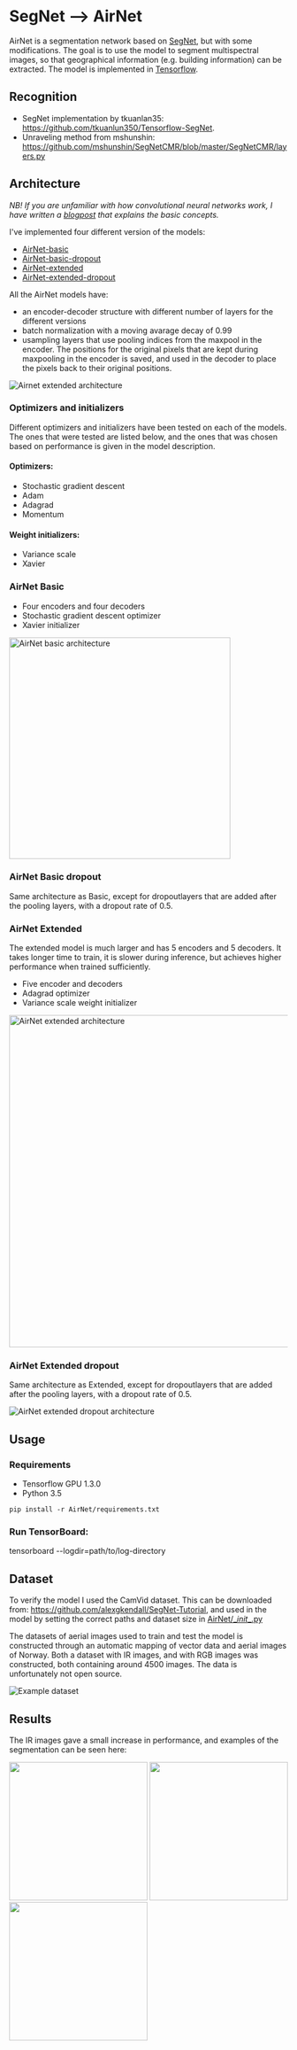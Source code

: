 # SegNet --> AirNet
AirNet is a segmentation network based on [SegNet](https://mi.eng.cam.ac.uk/projects/segnet/), but with some modifications. The goal is to use the model to segment multispectral images, so that geographical information (e.g. building information) can be extracted. The model is implemented in [Tensorflow](https://www.tensorflow.org/).

## Recognition
- SegNet implementation by tkuanlan35: https://github.com/tkuanlun350/Tensorflow-SegNet.
- Unraveling method from mshunshin: https://github.com/mshunshin/SegNetCMR/blob/master/SegNetCMR/layers.py


## Architecture
*NB! If you are unfamiliar with how convolutional neural networks work, I have written a [blogpost](https://geografiskit.wordpress.com/2017/09/13/maskinlaering-flyfoto/) that explains the basic concepts.*

I've implemented four different version of the models:
- [AirNet-basic](#AirNet-basic)
- [AirNet-basic-dropout](#AirNet-Basic-dropout)
- [AirNet-extended](#AirNet-Extended)
- [AirNet-extended-dropout](#AirNet-Extended-dropout)

All the AirNet models have:
- an encoder-decoder structure with different number of layers for the different versions
- batch normalization with a moving avarage decay of 0.99
- usampling layers that use pooling indices from the maxpool in the encoder. The positions for the original pixels that are kept during maxpooling in the encoder is saved, and used in the decoder to place the pixels back to their original positions.

![Airnet extended architecture](docs/arch.PNG)


### Optimizers and initializers
Different optimizers and initializers have been tested on each of the models. The ones that were tested are listed below, and the ones that was chosen based on performance is given in the model description.

#### Optimizers:
- Stochastic gradient descent
- Adam
- Adagrad
- Momentum
#### Weight initializers:
- Variance scale
- Xavier

### AirNet Basic
- Four encoders and four decoders
- Stochastic gradient descent optimizer
- Xavier initializer

<img src="docs/Basic.png" title="AirNet basic architecture" width="400px"/>

### AirNet Basic dropout
Same architecture as Basic, except for dropoutlayers that are added after the pooling layers, with a dropout rate of 0.5.


### AirNet Extended
The extended model is much larger and has 5 encoders and 5 decoders. It takes longer time to train, it is slower during inference, but achieves higher performance when trained sufficiently.

- Five encoder and decoders
- Adagrad optimizer
- Variance scale weight initializer

<img src="docs/Extended.png" title="AirNet extended architecture" width="600px"/>

### AirNet Extended dropout
Same architecture as Extended, except for dropoutlayers that are added after the pooling layers, with a dropout rate of 0.5.


<img src="docs/Extended-dropout.png" title="AirNet extended dropout architecture"/>

## Usage
### Requirements

- Tensorflow GPU 1.3.0
- Python 3.5

`pip install -r AirNet/requirements.txt`


### Run TensorBoard:
tensorboard --logdir=path/to/log-directory


## Dataset
To verify the model I used the CamVid dataset. This can be downloaded from: https://github.com/alexgkendall/SegNet-Tutorial, and used in the model by setting the correct paths and dataset size in [AirNet/\__init__.py](https://github.com/Norkart/autoKart/blob/master/AirNet/__init__.py)

The datasets of aerial images used to train and test the model is constructed through an automatic mapping of vector data and aerial images of Norway. Both a dataset with IR images, and with RGB images was constructed, both containing around 4500 images. The data is unfortunately not open source.

![Example dataset](docs/dataset-example.PNG)



## Results
The IR images gave a small increase in performance, and examples of the segmentation can be seen here:

<img src="docs/Example-result.png" width="250"/>
<img src="docs/Example-result-2.png" width="250"/>
<img src="docs/Example-result-3.png" width="250"/>
